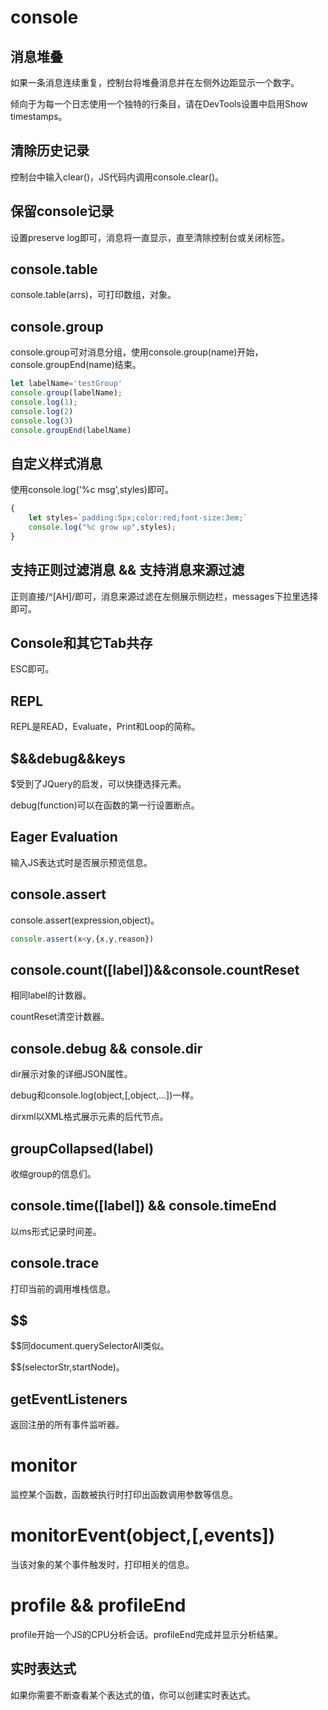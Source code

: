 # console

## 消息堆叠

如果一条消息连续重复，控制台将堆叠消息并在左侧外边距显示一个数字。

倾向于为每一个日志使用一个独特的行条目，请在DevTools设置中启用Show timestamps。

## 清除历史记录

控制台中输入clear()，JS代码内调用console.clear()。

## 保留console记录

设置preserve log即可，消息将一直显示，直至清除控制台或关闭标签。

## console.table

console.table(arrs)，可打印数组，对象。

## console.group

console.group可对消息分组，使用console.group(name)开始，console.groupEnd(name)结束。

```js
let labelName='testGroup'
console.group(labelName);
console.log(1);
console.log(2)
console.log(3)
console.groupEnd(labelName)
```

## 自定义样式消息

使用console.log('%c msg',styles)即可。

```js
{
    let styles=`padding:5px;color:red;font-size:3em;`
    console.log("%c grow up",styles);
}
```

## 支持正则过滤消息 && 支持消息来源过滤

正则直接/^[AH]/即可，消息来源过滤在左侧展示侧边栏，messages下拉里选择即可。

## Console和其它Tab共存

ESC即可。

## REPL

REPL是READ，Evaluate，Print和Loop的简称。

## $&&debug&&keys

$受到了JQuery的启发，可以快捷选择元素。

debug(function)可以在函数的第一行设置断点。

## Eager Evaluation

输入JS表达式时是否展示预览信息。

## console.assert

console.assert(expression,object)。

```js
console.assert(x<y,{x,y,reason})
```

## console.count([label])&&console.countReset

相同label的计数器。

countReset清空计数器。

## console.debug && console.dir

dir展示对象的详细JSON属性。

debug和console.log(object,[,object,...])一样。

dirxml以XML格式展示元素的后代节点。

## groupCollapsed(label)

收缩group的信息们。

## console.time([label]) && console.timeEnd

以ms形式记录时间差。

## console.trace

打印当前的调用堆栈信息。

## $$

$$同document.querySelectorAll类似。

$$(selectorStr,startNode)。

## getEventListeners

返回注册的所有事件监听器。

# monitor

监控某个函数，函数被执行时打印出函数调用参数等信息。

# monitorEvent(object,[,events])

当该对象的某个事件触发时，打印相关的信息。

# profile && profileEnd

profile开始一个JS的CPU分析会话。profileEnd完成并显示分析结果。

## 实时表达式

如果你需要不断查看某个表达式的值，你可以创建实时表达式。

